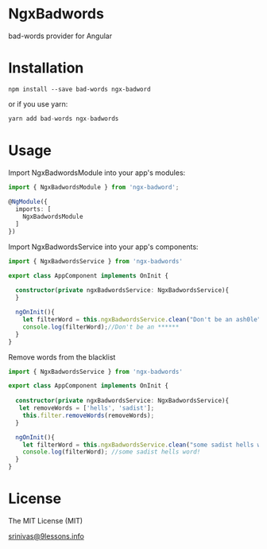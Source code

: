 # NgxBadwords

bad-words provider for Angular

# Installation
```
npm install --save bad-words ngx-badword
```

or if you use yarn:

``` typescript
yarn add bad-words ngx-badwords
```

# Usage
Import NgxBadwordsModule into your app's modules:
``` typescript
import { NgxBadwordsModule } from 'ngx-badword';
 
@NgModule({
  imports: [
    NgxBadwordsModule
  ]
})
```

Import NgxBadwordsService into your app's components:

``` typescript
import { NgxBadwordsService } from 'ngx-badwords'

export class AppComponent implements OnInit {
  
  constructor(private ngxBadwordsService: NgxBadwordsService){
  }

  ngOnInit(){
    let filterWord = this.ngxBadwordsService.clean("Don't be an ash0le");
    console.log(filterWord);//Don't be an ******
  }
}
```

Remove words from the blacklist

``` typescript
import { NgxBadwordsService } from 'ngx-badwords'

export class AppComponent implements OnInit {
  
  constructor(private ngxBadwordsService: NgxBadwordsService){
   let removeWords = ['hells', 'sadist'];
    this.filter.removeWords(removeWords);
  }

  ngOnInit(){
    let filterWord = this.ngxBadwordsService.clean("some sadist hells word");
    console.log(filterWord); //some sadist hells word!
  }
}
```

# License
The MIT License (MIT)

srinivas@9lessons.info